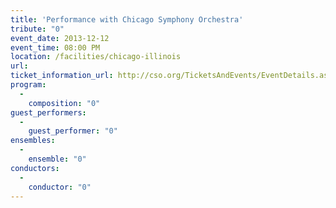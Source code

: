 ```yaml
---
title: 'Performance with Chicago Symphony Orchestra'
tribute: "0"
event_date: 2013-12-12
event_time: 08:00 PM
location: /facilities/chicago-illinois
url: 
ticket_information_url: http://cso.org/TicketsAndEvents/EventDetails.aspx?eid=5624
program: 
  -
    composition: "0"
guest_performers: 
  -
    guest_performer: "0"
ensembles: 
  -
    ensemble: "0"
conductors: 
  -
    conductor: "0"
---
```

